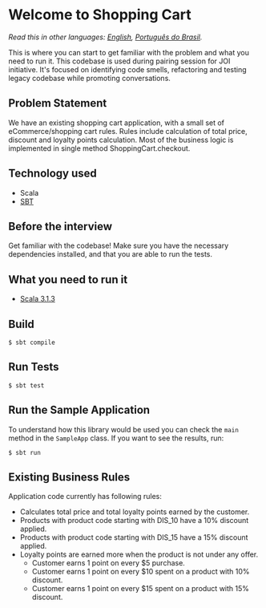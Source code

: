 # Welcome to Shopping Cart


*Read this in other languages: [English](README.md), [Português do Brasil](README.pt-br.md).*

This is where you can start to get familiar with the problem and what you need to run it.
This codebase is used during pairing session for JOI initiative.
It's focused on identifying code smells, refactoring and testing legacy codebase while promoting
conversations.

## Problem Statement

We have an existing shopping cart application, with a small set of eCommerce/shopping cart rules. Rules include calculation of total price, discount and loyalty points calculation. Most of the business logic is implemented in single method ShoppingCart.checkout.

## Technology used

- Scala
- [SBT](https://www.scala-sbt.org/)

## Before the interview

Get familiar with the codebase! Make sure you have the necessary dependencies installed, and that you are able to run the tests.

## What you need to run it

- [Scala 3.1.3](https://docs.scala-lang.org/getting-started/index.html)

## Build

```console
$ sbt compile
```

## Run Tests

```console
$ sbt test
```

## Run the Sample Application

To understand how this library would be used you can check the `main` method in the `SampleApp` class. If you want to see the results, run:

```console
$ sbt run
```

## Existing Business Rules

Application code currently has following rules:

- Calculates total price and total loyalty points earned by the customer.
- Products with product code starting with DIS_10 have a 10% discount applied.
- Products with product code starting with DIS_15 have a 15% discount applied.
- Loyalty points are earned more when the product is not under any offer.
  - Customer earns 1 point on every \$5 purchase.
  - Customer earns 1 point on every \$10 spent on a product with 10% discount.
  - Customer earns 1 point on every \$15 spent on a product with 15% discount.
